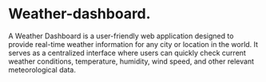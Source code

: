 # Weather-dashboard.
A Weather Dashboard is a user-friendly web application designed to provide real-time weather information for any city or location in the world. It serves as a centralized interface where users can quickly check current weather conditions, temperature, humidity, wind speed, and other relevant meteorological data.
